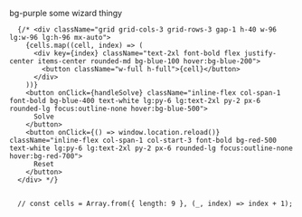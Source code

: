 bg-purple some wizard thingy 


      {/* <div className="grid grid-cols-3 grid-rows-3 gap-1 h-40 w-96 lg:w-96 lg:h-96 mx-auto">
        {cells.map((cell, index) => (
          <div key={index} className="text-2xl font-bold flex justify-center items-center rounded-md bg-blue-100 hover:bg-blue-200">
            <button className="w-full h-full">{cell}</button>
          </div>
        ))}
        <button onClick={handleSolve} className="inline-flex col-span-1 font-bold bg-blue-400 text-white lg:py-6 lg:text-2xl py-2 px-6 rounded-lg focus:outline-none hover:bg-blue-500">
          Solve
        </button>
        <button onClick={() => window.location.reload()} className="inline-flex col-span-1 col-start-3 font-bold bg-red-500 text-white lg:py-6 lg:text-2xl py-2 px-6 rounded-lg focus:outline-none hover:bg-red-700">
          Reset
        </button>
      </div> */}


      // const cells = Array.from({ length: 9 }, (_, index) => index + 1);